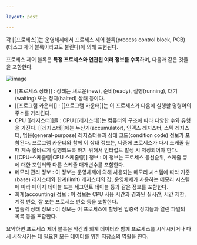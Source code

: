```yaml
---

layout: post

---
```


각 [[프로세스]]는 운영체제에서 프로세스 제어 블록(process control block, PCB)(테스크 제어 블록이라고도 불린다)에 의해 표현된다.

프로세스 제어 블록은 **특정 프로세스와 연관된 여러 정보를 수록**하며, 다음과 같은 것들을 포함한다.

![image](https://user-images.githubusercontent.com/116250393/211193228-27d78e63-068a-408a-b333-979b96bd10f4.png)

* [[프로세스 상태]] : 상태는 새로운(new), 준비(ready), 실행(running), 대기(waiting) 또는 정지(halted) 상태 등이다.
* [[프로그램 카운터]] : [[프로그램 카운터]]는 이 프로세스가 다음에 실행할 명령어의 주소를 가리킨다.
* CPU [[레지스터]]들 : CPU [[레지스터]]는 컴퓨터의 구조에 따라 다양한 수와 유형을 가진다. [[레지스터]]에는 누산기(accumulator), 인덱스 레지스터, 스텍 레지스터, 범용(general-purpose) 레지스터들과 상태 코드(condition code) 정보가 포함된다. 프로그램 카운터와 함께 이 상태 정보는, 나중에 프로세스가 다시 스케줄 될 때 계속 올바르게 실행되도록 하기 위해서 인터럽트 발생 시 저장되어야 한다. 
* [[CPU-스케줄링|CPU 스케줄링]] 정보 : 이 정보는 프로세스 웅선순위, 스케줄 큐에 대한 포인터와 다른 스케줄 매개변수를 포함한다.
* 메모리 관리 정보 : 이 정보는 운영체제에 의해 사용되는 메모리 시스템에 따라 기준(base) 레지스터와 한계(limit) 레지스터의 값, 운영체제가 사용하는 메모리 시스템에 따라 페이지 테이블 또는 세그먼트 테이블 등과 같은 정보를 포함한다.
* 회계(accounting) 정보 : 이 정보는 CPU 사용 시간과 경과된 실시간, 시간 제한, 계정 번호, 잡 또는 프로세스 번호 등을 포함한다.
* 입출력 상태 정보 : 이 정보는 이 프로세스에 할당된 입충력 장치들과 열린 파일의 목록 등을 포함한다.

요약하면 프로세스 제어 블록은 약간의 회계 데이터와 함께 프로세스를 시작시키거나 다시 시작시키는 데 필요한 모든 데이터를 위한 저장소의 역활을 한다.